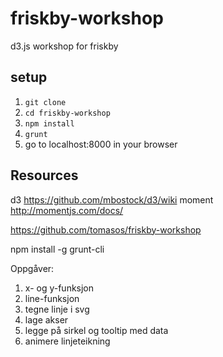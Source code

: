 # friskby-workshop
d3.js workshop for friskby

## setup
1. ```git clone```
2.  ```cd friskby-workshop```
3. ```npm install```
4.  ```grunt```
5. go to localhost:8000 in your browser


## Resources
d3 https://github.com/mbostock/d3/wiki
moment http://momentjs.com/docs/



https://github.com/tomasos/friskby-workshop

npm install -g grunt-cli

Oppgåver:

1. x- og y-funksjon
2. line-funksjon
3. tegne linje i svg
4. lage akser
5. legge på sirkel og tooltip med data
6. animere linjeteikning